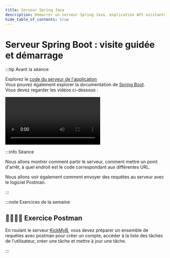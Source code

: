 ```yaml
---
title: Serveur Spring Java
description: Démarrer un serveur Spring Java, explication API existante
hide_table_of_contents: true
---
```


# Serveur Spring Boot : visite guidée et démarrage

<Row>

<Column>

:::tip Avant la séance

Explorez le [code du serveur de l'application](https://github.com/departement-info-cem/KickMyB-Server)  
Vous pouvez également explorer la documentation de [Spring Boot](https://spring.io/projects/spring-boot).  
Vous devez regarder les vidéos ci-dessous :

<Video url="https://www.youtube.com/watch?v=GvvL7n0pmp0" />

<Video url="https://www.youtube.com/watch?v=c96E9TvjSXU" />

:::

</Column>

<Column>

:::info Séance

Nous allons montrer comment partir le serveur, comment mettre un point d'arrêt, à quel endroit est le code correspondant aux différentes URL.

Nous allons voir également comment envoyer des requêtes au serveur avec le logiciel Postman.

:::

</Column>

</Row>

:::note Exercices de la semaine

<!-- ## 👨‍🎓👨‍🎓 Exercice Chic Type

<Row>

<Column size="9">

Le projet [suivant](https://github.com/departement-info-cem/4N6-Mobile/tree/main/code/ChicType) a un problème. Votre mission sera de trouver le problème et de le corriger.

Lorsqu'on appuie sur le bouton "Obtenir un nombre aléatoire", l'application Android fournie effectue un appel réseau au web service web qui se trouve à l'adresse suivante : [https://fourn6-mobile-prof.onrender.com/exos/chic/type/](https://fourn6-mobile-prof.onrender.com/exos/chic/type/). Le nombre aléatoire retourné par le web service devrait s'afficher dans un champ texte.

1. Dans postman, effectuez une requête vers le web service. Notez le type de donnée qui est dans le corps de la réponse.
2. Ouvrez l'application Android fournie dans Android Studio. Essayez d'appuyer sur le bouton.
3. Mettez des breakpoints et consultez le logcat pour tenter de comprendre pourquoi votre application n'arrive pas à traiter le nombre retourné par le web service.
4. Effectuez un correctif pour que l'application fonctionne correctement. Montrez votre correctif à votre enseignant.e.

</Column>

<Column size="3">

![ChicType](_11-spring/ChicType.png)

</Column>

</Row> -->

## 👨‍🎓👨‍🎓 Exercice Postman

En roulant le serveur [KickMyB](https://github.com/departement-info-cem/KickMyB-Server), vous devez préparer un ensemble de requêtes avec postman pour créer un compte, accéder à la liste des tâches de l'utilisateur, créer une tâche et mettre à jour une tâche.

:::
